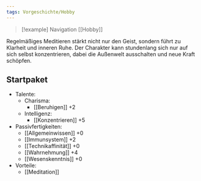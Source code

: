 ```yaml
---
tags: Vorgeschichte/Hobby
---
```

> [!example] Navigation 
>  [[Hobby]]

Regelmäßiges Meditieren stärkt nicht nur den Geist, sondern führt zu Klarheit und inneren Ruhe. Der Charakter kann stundenlang sich nur auf sich selbst konzentrieren, dabei die Außenwelt ausschalten und neue Kraft schöpfen.


## Startpaket
- Talente:
	- Charisma:
		- [[Beruhigen]] +2
	- Intelligenz:
		- [[Konzentrieren]] +5
- Passivfertigkeiten:
	- [[Allgemeinwissen]] +0
	- [[Immunsystem]] +2
	- [[Technikaffinität]] +0
	- [[Wahrnehmung]] +4
	- [[Wesenskenntnis]] +0
- Vorteile:
	- [[Meditation]]